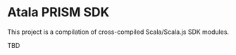 # Atala PRISM SDK

This project is a compilation of cross-compiled Scala/Scala.js SDK modules.

TBD
